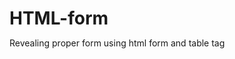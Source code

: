 # HTML-form
Revealing proper form using html form and table tag
<!-- CODE -->
<!DOCTYPE html>
<html lang="en">
<head>
    <meta charset="UTF-8">
    <meta http-equiv="X-UA-Compatible" content="IE=edge">
    <meta name="viewport" content="width=device-width, initial-scale=1.0">
    <title>HTML FORM</title>
    <style>
        * {
            margin:0;
            padding:0;
        }
        #form {
            margin:100px;
            padding:100px;
            padding-left: 150px;
            margin-left:500px;
            background-color: #243766;
            width: 300px;
            height: 250px;
        }
        span {
            font-family: Verdana;
            font-size:25px;
            color: white;
            text-align: center;
            
        }
        #name {
            width:150px;
            height: 35px;
            border-radius: 3px;
            margin-top:15px;
        }
        #email {
            width:150px;
            height:35px;
            border-radius: 3px;
        }
        #message {
            width:150px;
            height:75px;
            border-radius: 3px;
        }
        #nameandsurname {
            color:white;
            font-family:Verdana;
        }
        #emailadress {
            color:white;
            font-family:Verdana;
        }
        #messagetext {
            color:white;
            font-family:Verdana;
        }
        #submit {
            margin-top:50px;
            margin-left:50px;
            width:90px;
            height:35px;
        }
        #submit:hover{
            background-color: green;
        }
        #reset {
            margin-top:50px;
            margin-left:50px;
            width:90px;
            height:35px;
        }
        #reset:hover {
            background-color: red;
        }
    </style>
</head>
<body>
    <div id="form"> 
    <table>
        <form action="#">
            <span> Contact Me </span> 
            <tr> </tr>
            <tr>
                <td id="nameandsurname"> Name and Surname : </td> 
                <td> <input type="text" placeholder="Name and Surname..." required id="name"> </td>
            </tr>
            <tr>
                <td id="emailadress"> Email adress : </td> 
                <td> <input type="email" placeholder="Your email adress..." required id="email"></td>
            </tr>
            <tr>
                <td id="messagetext"> Message : </td> 
                <td> <input type="textarea" requrired placeholder="Your message..." id="message" rows="500" cols="50">
                    <tr>
                        <td> <input type="submit" id="submit" value="Submit"> </td>
                        <td> <input type="reset" id="reset" value="Reset"> </td>
                    </tr>
                </td>
            </tr>
        </form>
    </table>
    </div>
</body>
</html>
